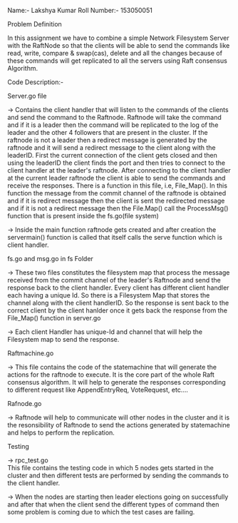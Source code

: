 Name:- Lakshya Kumar
Roll Number:- 153050051

Problem Definition

In this assignment we have to combine a simple Network Filesystem Server with the RaftNode so that the clients will be able to send the commands like read, write, compare & swap(cas), delete and all the changes because of these commands will get replicated to all the servers using Raft consensus Algorithm.



Code Description:- 

Server.go file

-> Contains the client handler that will listen to the commands of the clients and send the command to the Raftnode. Raftnode will take the command and if it is a leader then the command will be replicated to the log of the leader and the other 4 followers that are present in the cluster. 
If the raftnode is not a leader then a redirect message is generated by the raftnode and it will send a redirect message to the client along with the leaderID. First the current connection of the client gets closed and then using the leaderID the client finds the port and then tries to connect to the client handler at the leader's raftnode. After connecting to the client handler at the current leader raftnode the client is able to send the commands and receive the responses. There is a function in this file, i.e, File_Map(). In this function the message from the commit channel of the raftnode is obtained and if it is redirect message then the client is sent the redirected message and if it is not a redirect message then the File.Map() call the ProcessMsg() function that is present inside the fs.go(file system)

-> Inside the main function raftnode gets created and after creation the servermain() function is called that itself calls the serve function which is client handler.

fs.go and msg.go in fs Folder

-> These two files constitutes the filesystem map that process the message received from the commit channel of the leader's Raftnode and send the response back to the client handler. Every client has different client handler each having a unique Id. So there is a Filesystem Map that stores the channel along with the client handlerID. So the response is sent back to the correct client by the client hanlder once it gets back the response from the File_Map() function in server.go

-> Each client Handler has unique-Id and channel that will help the Filesystem map to send the response.

Raftmachine.go

-> This file contains the code of the statemachine that will generate the actions for the raftnode to execute. It is the core part of the whole Raft consensus algorithm. It will help to generate the responses corresponding to different request like AppendEntryReq, VoteRequest, etc.... 

Rafnode.go

-> Raftnode will help to communicate will other nodes in the cluster and it is the resonsibility of Raftnode to send the actions generated by statemachine and helps to perform the replication.

Testing 

-> rpc_test.go  
This file contains the testing code in which 5 nodes gets started in the cluster and then different tests are performed by sending the commands to the client handler.

-> When the nodes are starting then leader elections going on successfully and after that when the client send the different types of command then some problem is coming due to which the test cases are failing.





 




